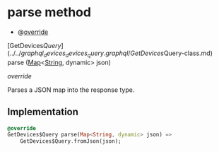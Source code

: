 


# parse method







- @[override](https://api.flutter.dev/flutter/dart-core/override-constant.html)

[GetDevices$Query](../../graphql_devices_devices_query.graphql/GetDevices$Query-class.md) parse
([Map](https://api.flutter.dev/flutter/dart-core/Map-class.html)&lt;[String](https://api.flutter.dev/flutter/dart-core/String-class.html), dynamic> json)

_override_



<p>Parses a JSON map into the response type.</p>



## Implementation

```dart
@override
GetDevices$Query parse(Map<String, dynamic> json) =>
    GetDevices$Query.fromJson(json);
```








